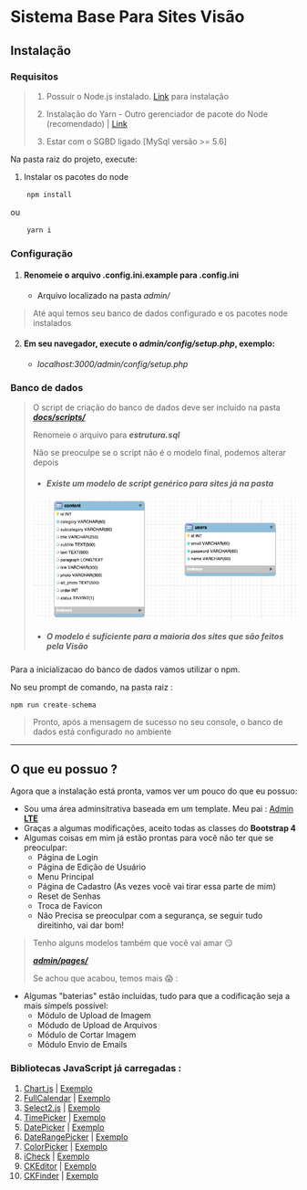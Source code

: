 # Sistema Base Para Sites Visão

## __Instalação__
### __Requisitos__
> 1. Possuir o Node.js instalado. [Link](https://nodejs.org/pt-br/) para instalação
> 
> 2. Instalação do Yarn - Outro gerenciador de pacote do Node (recomendado) | [Link](https://yarnpkg.com/lang/pt-br/docs/install/#windows-stable)
>
> 4. Estar com o SGBD ligado [MySql versão >= 5.6]


Na pasta raiz do projeto, execute: 

1. Instalar os pacotes do node 
```js 
    npm install
```
ou
```js 
    yarn i
```

### __Configuração__
1. #### Renomeie o arquivo .config.ini.example para .config.ini
    * Arquivo localizado na pasta _admin/_
> Até aqui temos seu banco de dados configurado e os pacotes node instalados
2. #### Em seu navegador, execute o _admin/config/setup.php_, exemplo:
    * _localhost:3000/admin/config/setup.php_

### __Banco de dados__

> O script de criação do banco de dados deve ser incluido na pasta [___docs/scripts/___](docs/scripts/)
> 
> Renomeie o arquivo para ___estrutura.sql___
> 
> Não se preoculpe se o script não é o modelo final, podemos alterar depois
>
> * #### _Existe um modelo de script genérico para sites já na pasta_
> 
> ![Modelo Banco de Dados](assets/uploads/modelo-bd.png)
>   
> * ##### O modelo é suficiente para a maioria dos sites que são feitos pela Visão

Para a inicializacao do banco de dados vamos utilizar o npm.

No seu prompt de comando, na pasta raiz :
```js
npm run create-schema
```
> Pronto, após a mensagem de sucesso no seu console, o banco de dados está configurado no ambiente
___
## O que eu possuo ?

Agora que a instalação está pronta, vamos ver um pouco do que eu possuo:
* Sou uma área adminsitrativa baseada em um template. Meu pai : [Admin **LTE**](https://adminlte.io)
* Graças a algumas modificações, aceito todas as classes do **Bootstrap 4**
* Algumas coisas em mim já estão prontas para você não ter que se preoculpar:
  * Página de Login
  * Página de Edição de Usuário
  * Menu Principal
  * Página de Cadastro (As vezes você vai tirar essa parte de mim)
  * Reset de Senhas
  * Troca de Favicon
  * Não Precisa se preoculpar com a segurança, se seguir tudo direitinho, vai dar bom!
> Tenho alguns modelos também que você vai amar :smirk:
>
>[___admin/pages/___](admin/pages/)
>
> Se achou que acabou, temos mais :scream: :
  * Algumas "baterias" estão incluidas, tudo para que a codificação seja a mais simpels possível:
    * Módulo de Upload de Imagem
    * Módudo de Upload de Arquivos
    * Módulo de Cortar Imagem
    * Módulo Envio de Emails

### **Bibliotecas JavaScript já carregadas :**
1. [Chart.js](https://www.chartjs.org) | [Exemplo](admin/pages/chart.md)
2. [FullCalendar](http://fullcalendar.io/) | [Exemplo](admin/pages/calendar.md)
3. [Select2.js](https://select2.org) | [Exemplo](admin/pages/inputs.md)
4. [TimePicker](https://jdewit.github.io/bootstrap-timepicker/) | [Exemplo](admin/pages/inputs.md)
5. [DatePicker](https://bootstrap-datepicker.readthedocs.io/en/latest/) | [Exemplo](admin/pages/inputs.md)
6. [DateRangePicker](http://www.daterangepicker.com) | [Exemplo](admin/pages/inputs.md)
7. [ColorPicker](https://github.com/farbelous/bootstrap-colorpicker) | [Exemplo](admin/pages/inputs.md)
8. [iCheck](http://icheck.fronteed.com) | [Exemplo](admin/pages/forms.md)
9. [CKEditor](https://ckeditor.com) | [Exemplo](admin/pages/ckeditor.md)
10. [CKFinder](https://ckeditor.com/ckfinder/) | [Exemplo](admin/pages/ckfinder.md)